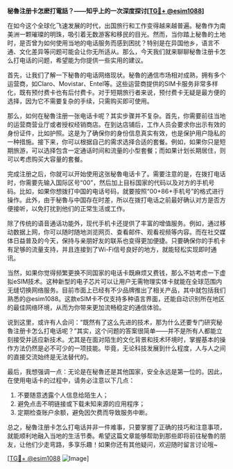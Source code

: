 **秘魯注册卡怎麽打電話？——知乎上的一次深度探讨[[TG💪+ @esim1088](https://t.me/s/esim1088)]**

在如今这个全球化飞速发展的时代，出国旅行和工作变得越来越普遍。秘魯作为南美洲一颗璀璨的明珠，吸引着无数游客和移民的目光。然而，当你踏上秘魯的土地时，是否曾为如何使用当地的电话服务而感到困扰？特别是在异国他乡，语言不通、文化差异等问题可能会让你无所适从。那么，今天我们就来聊聊秘魯注册卡怎么打电话的问题，希望能为你提供一些实用的建议。

首先，让我们了解一下秘魯的电话网络现状。秘魯的通信市场相对成熟，拥有多个运营商，如Claro、Movistar、Entel等。这些运营商提供的SIM卡服务非常多样化，既有预付费卡也有后付费卡。对于短期旅行者来说，预付费卡无疑是最方便的选择，因为它不需要复杂的手续，只需购买即可使用。

那么，如何在秘魯注册一张电话卡呢？其实步骤并不复杂。首先，你需要前往当地的运营商营业厅或者授权经销商店。在到达店铺后，工作人员会要求你出示有效的身份证件，比如护照。这是为了确保你的身份信息真实有效，也是保护用户隐私的一种措施。接下来，你可以根据自己的需求选择合适的套餐。例如，如果你只是短期旅游，可以选择包含一定通话时间和流量的小型套餐；而如果计划长期居住，则可以考虑购买大容量的套餐。

完成注册之后，你就可以开始使用这张秘魯电话卡了。需要注意的是，在拨打电话时，你需要先输入国际区号“00”，然后加上目标国家的代码以及对方的手机号码。比如，如果你想拨打中国的电话号码，就要按照“00+86+手机号”的格式进行操作。此外，由于秘魯与中国存在时差，所以在拨打电话之前最好确认对方是否方便接听，以免打扰到他们的正常生活或工作。

除了传统的语音通话功能外，现代手机卡还提供了丰富的增值服务。例如，通过移动数据上网，你可以随时随地浏览网页、查看邮件、观看视频等内容。而在社交媒体日益普及的今天，保持与亲朋好友的联系也变得更加便捷。只要确保你的手机卡有足够的流量支持，并且连接到了Wi-Fi信号良好的地方，就能轻松实现即时通讯。

当然，如果你觉得频繁更换不同国家的电话卡既麻烦又费钱，那么不妨考虑一下虚拟eSIM技术。这种新型的电子芯片可以让用户无需物理实体卡就能在全球范围内无缝切换网络服务。目前市面上已经有不少品牌推出了相关产品，其中就包括我们熟悉的@esim1088。这款eSIM卡不仅支持多种语言界面，还能自动识别所在地区的最佳网络环境，从而为你带来更加流畅稳定的通信体验。

说到这里，或许有人会问：“既然有了这么先进的技术，那为什么还要专门研究秘魯注册卡怎么打电话呢？”其实，这个问题的答案很简单——并不是所有人都能立刻接受并适应新技术。尤其是在面对陌生的文化背景和技术环境时，掌握基本的操作方法仍然是必不可少的一项技能。毕竟，无论科技发展到什么程度，人与人之间的直接交流始终是无法替代的。

最后，我想强调一点：无论是在秘魯还是其他国家，安全永远是第一位的。因此，在使用电话卡的过程中，请务必注意以下几点：
1. 不要随意透露个人信息给陌生人；
2. 避免点击不明链接或下载未知来源的应用程序；
3. 定期检查账户余额，避免因欠费而导致服务中断。

总之，秘魯注册卡怎么打电话并非一件难事，只要掌握了正确的技巧和注意事项，就能顺利地融入当地的生活节奏。希望这篇文章能够帮助到那些即将前往秘魯的朋友，让他们少走弯路，多享乐趣！如果你还有其他疑问，欢迎随时留言讨论哦~ 

[[TG💪+ @esim1088](https://t.me/s/esim1088) ![Image](https://i.postimg.cc/4NQfJmqS/Snipaste-2025-05-13-00-14-12.png)]